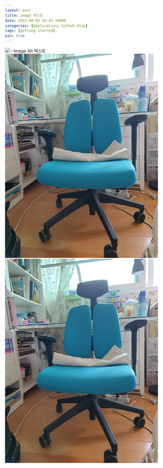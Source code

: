```yaml
---
layout: post
title: image 테스트
date: 2022-08-03 16:43 +0900
categories: [Application, Github blog]
tags: [getting started]
pin: true
---
```


![--Image Alt 텍스트](https://sonmansu.github.io/images/의자.jpg)
![Image Alt 텍스트2](/images/의자.jpg)
![Image Alt 텍스트4](images/의자.jpg)
